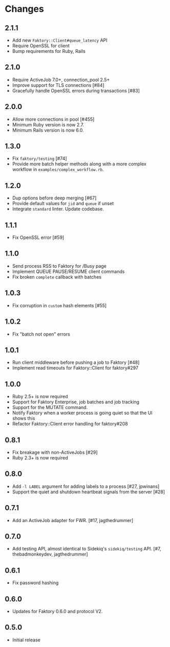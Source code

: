 # Changes

## 2.1.1

- Add new `Faktory::Client#queue_latency` API
- Require OpenSSL for client
- Bump requirements for Ruby, Rails

## 2.1.0

- Require ActiveJob 7.0+, connection_pool 2.5+
- Improve support for TLS connections [#84]
- Gracefully handle OpenSSL errors during transactions [#83]

## 2.0.0

- Allow more connections in pool [#455]
- Minimum Ruby version is now 2.7.
- Minimum Rails version is now 6.0.

## 1.3.0

- Fix `faktory/testing` [#74]
- Provide more batch helper methods along with a more complex
  workflow in `examples/complex_workflow.rb`.

## 1.2.0

- Dup options before deep merging [#67]
- Provide default values for `jid` and `queue` if unset
- Integrate `standard` linter. Update codebase.

## 1.1.1

- Fix OpenSSL error [#59]

## 1.1.0

- Send process RSS to Faktory for /Busy page
- Implement QUEUE PAUSE/RESUME client commands
- Fix broken `complete` callback with batches

## 1.0.3

- Fix corruption in `custom` hash elements [#55]

## 1.0.2

- Fix "batch not open" errors

## 1.0.1

- Run client middleware before pushing a job to Faktory [#48]
- Implement read timeouts for Faktory::Client for faktory#297

## 1.0.0

- Ruby 2.5+ is now required
- Support for Faktory Enterprise, job batches and job tracking
- Support for the MUTATE command.
- Notify Faktory when a worker process is going quiet so that the UI shows this
- Refactor Faktory::Client error handling for faktory#208

## 0.8.1

- Fix breakage with non-ActiveJobs [#29]
- Ruby 2.3+ is now required

## 0.8.0

- Add `-l LABEL` argument for adding labels to a process [#27, jpwinans]
- Support the quiet and shutdown heartbeat signals from the server [#28]

## 0.7.1

- Add an ActiveJob adapter for FWR. [#17, jagthedrummer]

## 0.7.0

- Add testing API, almost identical to Sidekiq's `sidekiq/testing` API.
  [#7, thebadmonkeydev, jagthedrummer]

## 0.6.1

- Fix password hashing

## 0.6.0

- Updates for Faktory 0.6.0 and protocol V2.

## 0.5.0

- Initial release
